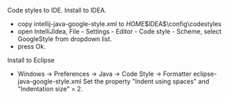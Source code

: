 Code styles to IDE.
Install to IDEA. 
 - copy intellij-java-google-style.xml to $HOME$\$IDEA$\config\codestyles
 - open IntelliJIdea, File - Settings - Editor - Code style - Scheme, select GoogleStyle from dropdown list. 
 - press Ok.
 
 Install to Eclipse
 - Windows -> Preferences -> Java -> Code Style -> Formatter
  eclipse-java-google-style.xml
  Set the property "Indent using spaces" and "Indentation size" = 2.